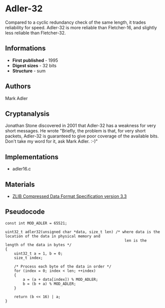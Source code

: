 # Adler-32

Compared to a cyclic redundancy check of the same length, it trades reliability for speed. Adler-32 is more reliable than Fletcher-16, and slightly less reliable than Fletcher-32.

## Informations

* __First published__ - 1995
* __Digest sizes__ - 32 bits
* __Structure__ - sum

## Authors

Mark Adler

## Cryptanalysis

Jonathan Stone discovered in 2001 that Adler-32 has a weakness for very short messages. He wrote "Briefly, the problem is that, for very short packets, Adler-32 is guaranteed to give poor coverage of the available bits. Don't take my word for it, ask Mark Adler.  :-)"

## Implementations

- adler16.c

## Materials

- [ZLIB Compressed Data Format Specification version 3.3](http://tools.ietf.org/html/rfc1950)

## Pseudocode

```
const int MOD_ADLER = 65521;

uint32_t adler32(unsigned char *data, size_t len) /* where data is the location of the data in physical memory and
                                                      len is the length of the data in bytes */
{
    uint32_t a = 1, b = 0;
    size_t index;

    /* Process each byte of the data in order */
    for (index = 0; index < len; ++index)
    {
        a = (a + data[index]) % MOD_ADLER;
        b = (b + a) % MOD_ADLER;
    }

    return (b << 16) | a;
}
```